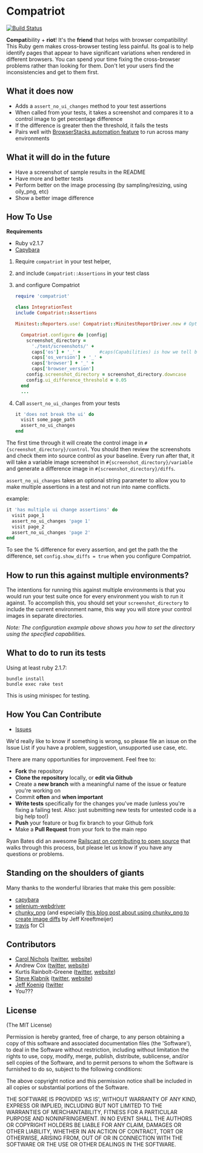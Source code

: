 Compatriot
==========
[![Build Status](https://secure.travis-ci.org/carols10cents/compatriot.png?branch=master)](http://travis-ci.org/carols10cents/compatriot)

**Compat**ibility + **riot**! It's the **friend** that helps with browser compatibility!
This Ruby gem makes cross-browser testing less painful.
Its goal is to help identify pages that appear to have significant variations when rendered in different browsers.
You can spend your time fixing the cross-browser problems rather than looking for them.
Don't let your users find the inconsistencies and get to them first.


What it does now
----------------

* Adds a `assert_no_ui_changes` method to your test assertions
* When called from your tests, it takes a screenshot and compares it to a control image to get percentage difference
* If the difference is greater then the threshold, it fails the tests
* Pairs well with [BrowserStacks automation feature](browserstack.com/automate) to run across many environments

What it will do in the future
-----------------------------

* Have a screenshot of sample results in the README
* Have more and better tests
* Perform better on the image processing (by sampling/resizing, using oily_png, etc)
* Show a better image difference

How To Use
----------

**Requirements**

* Ruby v2.1.7
* [Capybara](http://jnicklas.github.io/capybara/)

1. Require `compatriot` in your test helper, 
2. and include `Compatriot::Assertions` in your test class
3. and configure Compatriot

    ```ruby
    require 'compatriot'

    class IntegrationTest
    include Compatriot::Assertions
    
    Minitest::Reporters.use! Compatriot::MinitestReportDriver.new # Optional: if you want html output. See MinitestReporters for more info

      Compatriot.configure do |config|
        screenshot_directory = 
          './test/screenshots/' +
          caps['os'] + '_' +       #caps(Capabilities) is how we tell browserstack what environment to use
          caps['os_version'] + '_' +
          caps['browser'] + '_' +
          caps['browser_version']
        config.screenshot_directory = screenshot_directory.downcase
        config.ui_difference_threshold = 0.05
      end
      ...
    ```

4. Call `assert_no_ui_changes` from your tests

    ```ruby
    it 'does not break the ui' do
      visit some_page_path
      assert_no_ui_changes
    end
    ```

The first time through it will create the control image in `#{screenshot_directory}/control`. You should then review the screenshots and check them into source control as your baseline.
Every run after that, it will take a variable image screenshot in `#{screenshot_directory}/variable` and generate a difference image in `#{screenshot_directory}/diffs`.

`assert_no_ui_changes` takes an optional string parameter to allow you to make multiple assertions in a test and not run into name conflicts.

example:
```ruby
it 'has multiple ui change assertions' do
  visit page_1
  assert_no_ui_changes 'page 1'
  visit page_2
  assert_no_ui_changes 'page 2'
end
```

To see the % difference for every assertion, and get the path the the difference, set `config.show_diffs = true` when you configure Compatriot.


How to run this against multiple environments?
----------------------------------------------

The intentions for running this against multiple environments is that you would run your test suite once for every environment you wish to run it against.
To accomplish this, you should set your `screenshot_directory` to include the current environment name, this way you will store your control images in separate directories.

*Note: The configuration example above shows you how to set the directory using the specified capabilities.*

What to do to run its tests
---------------------------

Using at least ruby 2.1.7:

    bundle install
    bundle exec rake test

This is using minispec for testing.


How You Can Contribute
----------------------

* [Issues](https://github.com/clnclarinet/compatriot/issues)

We'd really like to know if something is wrong, so please file an issue on the Issue List if you have a problem, suggestion, unsupported use case, etc.

There are many opportunities for improvement. Feel free to:

* **Fork** the repository
* **Clone the repository** locally, or **edit via Github**
* Create a **new branch** with a meaningful name of the issue or feature you're working on
* Commit **often** and **when important**
* **Write tests** specifically for the changes you've made (unless you're fixing a failing test. Also: just submitting new tests for untested code is a big help too!)
* **Push** your feature or bug fix branch to your Github fork
* Make a **Pull Request** from your fork to the main repo

Ryan Bates did an awesome [Railscast on contributing to open source](http://railscasts.com/episodes/300-contributing-to-open-source) that walks through this process, but please let us know if you have any questions or problems.

Standing on the shoulders of giants
-----------------------------------

Many thanks to the wonderful libraries that make this gem possible:

* [capybara](https://github.com/jnicklas/capybara)
* [selenium-webdriver](http://seleniumhq.org/docs/01_introducing_selenium.html#selenium-2-aka-selenium-webdriver)
* [chunky_png](https://github.com/wvanbergen/chunky_png) (and especially [this blog post about using chunky_png to create image diffs](http://jeffkreeftmeijer.com/2011/comparing-images-and-creating-image-diffs/?utm_source=rubyweekly&utm_medium=email) by Jeff Kreeftmeijer)
* [travis](http://travis-ci.org/) for CI

Contributors
------------
* [Carol Nichols](https://github.com/carols10cents) ([twitter](http://twitter.com/carols10cents), [website](http://carol-nichols.com))
* Andrew Cox ([twitter](https://twitter.com/coxandrew), [website](http://andrewcox.org/))
* Kurtis Rainbolt-Greene ([twitter](https://twitter.com/krainboltgreene), [website](http://kurtisrainboltgreene.name/))
* [Steve Klabnik](Klabnik) ([twitter](https://twitter.com/steveklabnik), [website](http://www.steveklabnik.com/))
* [Jeff Koenig](https://github.com/thejefe) ([twitter](http://twitter.com/jeffkoenig)
* You???


License
-------

(The MIT License)

Permission is hereby granted, free of charge, to any person obtaining
a copy of this software and associated documentation files (the
'Software'), to deal in the Software without restriction, including
without limitation the rights to use, copy, modify, merge, publish,
distribute, sublicense, and/or sell copies of the Software, and to
permit persons to whom the Software is furnished to do so, subject to
the following conditions:

The above copyright notice and this permission notice shall be
included in all copies or substantial portions of the Software.

THE SOFTWARE IS PROVIDED 'AS IS', WITHOUT WARRANTY OF ANY KIND,
EXPRESS OR IMPLIED, INCLUDING BUT NOT LIMITED TO THE WARRANTIES OF
MERCHANTABILITY, FITNESS FOR A PARTICULAR PURPOSE AND NONINFRINGEMENT.
IN NO EVENT SHALL THE AUTHORS OR COPYRIGHT HOLDERS BE LIABLE FOR ANY
CLAIM, DAMAGES OR OTHER LIABILITY, WHETHER IN AN ACTION OF CONTRACT,
TORT OR OTHERWISE, ARISING FROM, OUT OF OR IN CONNECTION WITH THE
SOFTWARE OR THE USE OR OTHER DEALINGS IN THE SOFTWARE.
